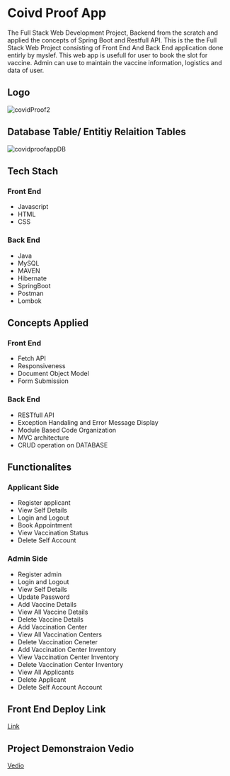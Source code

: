 # Coivd Proof App
The Full Stack Web Development Project, Backend from the scratch and applied the concepts of Spring Boot and Restfull API.
This is the the Full Stack Web Project consisting of Front End And Back End application done entirly by myslef. 
This web app is usefull for user to book the slot for vaccine. Admin can use to maintain the vaccine information, logistics and data of user.

## Logo
![covidProof2](https://user-images.githubusercontent.com/107981122/212028549-4bc9b0e7-7a14-4a05-8e00-b4c7065bca37.png)

## Database Table/ Entitiy Relaition Tables
![covidproofappDB](https://user-images.githubusercontent.com/107981122/212029039-5e79394d-5ccc-4897-bfb1-c0e585a2a9d7.png)

## Tech Stach

 ### Front End
 * Javascript
 * HTML
 * CSS
 
 ### Back End
 * Java
 * MySQL
 * MAVEN
 * Hibernate
 * SpringBoot
 * Postman
 * Lombok
 
 ## Concepts Applied
 
  ### Front End
  * Fetch API
  * Responsiveness
  * Document Object Model
  * Form Submission
  
  ### Back End
  * RESTfull API
  * Exception Handaling and Error Message Display
  * Module Based Code Organization
  * MVC architecture
  * CRUD operation on DATABASE
  
 ## Functionalites
 
  ### Applicant Side
  * Register applicant
  * View Self Details
  * Login and Logout
  * Book Appointment
  * View Vaccination Status
  * Delete Self Account
  
  ### Admin Side
  * Register admin
  * Login and Logout
  * View Self Details
  * Update Password
  * Add Vaccine Details
  * View All Vaccine Details
  * Delete Vaccine Details
  * Add Vaccination Center
  * View All Vaccination Centers
  * Delete Vaccination Ceneter
  * Add Vaccination Center Inventory
  * View Vaccination Center Inventory
  * Delete Vaccination Center Inventory
  * View All Applicants
  * Delete Applicant
  * Delete Self Account Account
  
 ## Front End Deploy Link
 [Link](https://covidproofapp.netlify.app)
 
 ## Project Demonstraion Vedio
 [Vedio](https://drive.google.com/file/d/1l8RTxql9P0tVijJ3Gvblk7uOXtrs0u2C/view?usp=sharing)
 
  
  
  
  
